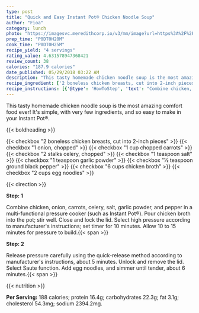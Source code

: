 ```yaml
---
type: post
title: "Quick and Easy Instant Pot® Chicken Noodle Soup"
author: "Fioa"
category: lunch
photo: "https://imagesvc.meredithcorp.io/v3/mm/image?url=https%3A%2F%2Fimages.media-allrecipes.com%2Fuserphotos%2F6332761.jpg"
prep_time: "P0DT0H20M"
cook_time: "P0DT0H25M"
recipe_yield: "4 servings"
rating_value: 4.631578947368421
review_count: 38
calories: "187.9 calories"
date_published: 05/29/2018 03:22 AM
description: "This tasty homemade chicken noodle soup is the most amazing comfort food ever! It's simple, with very few ingredients, and so easy to make in your Instant Pot®."
recipe_ingredient: ['2 boneless chicken breasts, cut into 2-inch pieces', '1 onion, chopped', '1 cup chopped carrots', '2 stalks celery, chopped', '1 teaspoon salt', '1 teaspoon garlic powder', '½ teaspoon ground black pepper', '6 cups chicken broth', '2 cups egg noodles']
recipe_instructions: [{'@type': 'HowToStep', 'text': "Combine chicken, onion, carrots, celery, salt, garlic powder, and pepper in a multi-functional pressure cooker (such as Instant Pot&reg;). Pour chicken broth into the pot; stir well. Close and lock the lid. Select high pressure according to manufacturer's instructions; set timer for 10 minutes. Allow 10 to 15 minutes for pressure to build.\n"}, {'@type': 'HowToStep', 'text': "Release pressure carefully using the quick-release method according to manufacturer's instructions, about 5 minutes. Unlock and remove the lid. Select Saute function. Add egg noodles, and simmer until tender, about 6 minutes.\n"}]
---
```


This tasty homemade chicken noodle soup is the most amazing comfort food ever! It's simple, with very few ingredients, and so easy to make in your Instant Pot®. 

{{< boldheading >}}

{{< checkbox "2  boneless chicken breasts, cut into 2-inch pieces" >}}
{{< checkbox "1  onion, chopped" >}}
{{< checkbox "1 cup chopped carrots" >}}
{{< checkbox "2 stalks celery, chopped" >}}
{{< checkbox "1 teaspoon salt" >}}
{{< checkbox "1 teaspoon garlic powder" >}}
{{< checkbox "½ teaspoon ground black pepper" >}}
{{< checkbox "6 cups chicken broth" >}}
{{< checkbox "2 cups egg noodles" >}}


{{< direction >}}

**Step: 1**

Combine chicken, onion, carrots, celery, salt, garlic powder, and pepper in a multi-functional pressure cooker (such as Instant Pot®). Pour chicken broth into the pot; stir well. Close and lock the lid. Select high pressure according to manufacturer's instructions; set timer for 10 minutes. Allow 10 to 15 minutes for pressure to build.{{< span >}}

**Step: 2**

Release pressure carefully using the quick-release method according to manufacturer's instructions, about 5 minutes. Unlock and remove the lid. Select Saute function. Add egg noodles, and simmer until tender, about 6 minutes.{{< span >}}

{{< nutrition >}}

**Per Serving:** 188 calories; protein 16.4g; carbohydrates 22.3g; fat 3.1g; cholesterol 54.3mg; sodium 2394.2mg.